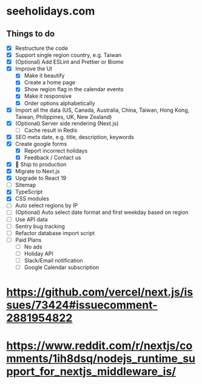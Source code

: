 # seeholidays.com

## Things to do

- [x] Restructure the code
- [x] Support single region country, e.g. Taiwan
- [x] (Optional) Add ESLint and Prettier or Biome
- [x] Improve the UI
  - [x] Make it beautify
  - [x] Create a home page
  - [x] Show region flag in the calendar events
  - [x] Make it responsive
  - [x] Order options alphabetically
- [x] Import all the data (US, Canada, Australia, China, Taiwan, Hong Kong, Taiwan, Philippines, UK, New Zealand)
- [x] (Optional) Server side rendering (Next.js)
  - [ ] Cache result in Redis
- [x] SEO meta date, e.g. title, description, keywords
- [x] Create google forms
  - [x] Report incorrect holidays
  - [x] Feedback / Contact us
- [x] 🚢 Ship to production
- [x] Migrate to Next.js
- [x] Upgrade to React 19
- [ ] Sitemap
- [x] TypeScript
- [x] CSS modules
- [ ] Auto select regions by IP
- [ ] (Optional) Auto select date format and first weekday based on region
- [ ] Use API data
- [ ] Sentry bug tracking
- [ ] Refactor database import script
- [ ] Paid Plans
  - [ ] No ads
  - [ ] Holiday API
  - [ ] Slack/Email notification
  - [ ] Google Calendar subscription

# https://github.com/vercel/next.js/issues/73424#issuecomment-2881954822
# https://www.reddit.com/r/nextjs/comments/1ih8dsq/nodejs_runtime_support_for_nextjs_middleware_is/

